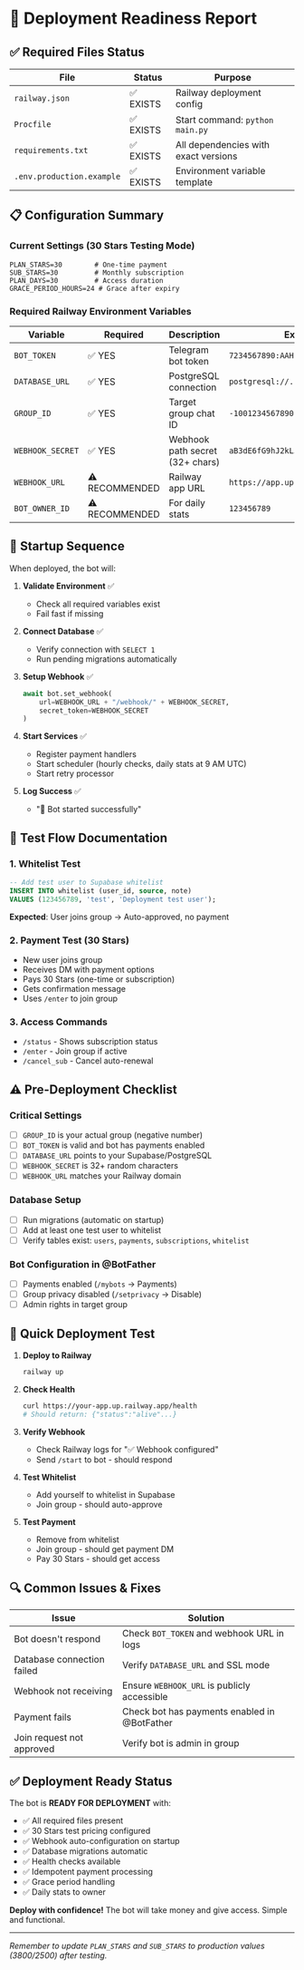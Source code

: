 # 🚀 Deployment Readiness Report

## ✅ Required Files Status

| File | Status | Purpose |
|------|--------|---------|
| `railway.json` | ✅ EXISTS | Railway deployment config |
| `Procfile` | ✅ EXISTS | Start command: `python main.py` |
| `requirements.txt` | ✅ EXISTS | All dependencies with exact versions |
| `.env.production.example` | ✅ EXISTS | Environment variable template |

## 📋 Configuration Summary

### Current Settings (30 Stars Testing Mode)
```
PLAN_STARS=30        # One-time payment
SUB_STARS=30         # Monthly subscription  
PLAN_DAYS=30         # Access duration
GRACE_PERIOD_HOURS=24 # Grace after expiry
```

### Required Railway Environment Variables

| Variable | Required | Description | Example |
|----------|----------|-------------|---------|
| `BOT_TOKEN` | ✅ YES | Telegram bot token | `7234567890:AAH...` |
| `DATABASE_URL` | ✅ YES | PostgreSQL connection | `postgresql://...` |
| `GROUP_ID` | ✅ YES | Target group chat ID | `-1001234567890` |
| `WEBHOOK_SECRET` | ✅ YES | Webhook path secret (32+ chars) | `aB3dE6fG9hJ2kL5mN8pQ1rS4tU7vW0xY` |
| `WEBHOOK_URL` | ⚠️ RECOMMENDED | Railway app URL | `https://app.up.railway.app` |
| `BOT_OWNER_ID` | ⚠️ RECOMMENDED | For daily stats | `123456789` |

## 🔄 Startup Sequence

When deployed, the bot will:

1. **Validate Environment** ✅
   - Check all required variables exist
   - Fail fast if missing

2. **Connect Database** ✅
   - Verify connection with `SELECT 1`
   - Run pending migrations automatically

3. **Setup Webhook** ✅
   ```python
   await bot.set_webhook(
       url=WEBHOOK_URL + "/webhook/" + WEBHOOK_SECRET,
       secret_token=WEBHOOK_SECRET
   )
   ```

4. **Start Services** ✅
   - Register payment handlers
   - Start scheduler (hourly checks, daily stats at 9 AM UTC)
   - Start retry processor

5. **Log Success** ✅
   - "🚀 Bot started successfully"

## 🧪 Test Flow Documentation

### 1. Whitelist Test
```sql
-- Add test user to Supabase whitelist
INSERT INTO whitelist (user_id, source, note) 
VALUES (123456789, 'test', 'Deployment test user');
```
**Expected**: User joins group → Auto-approved, no payment

### 2. Payment Test (30 Stars)
- New user joins group
- Receives DM with payment options
- Pays 30 Stars (one-time or subscription)
- Gets confirmation message
- Uses `/enter` to join group

### 3. Access Commands
- `/status` - Shows subscription status
- `/enter` - Join group if active
- `/cancel_sub` - Cancel auto-renewal

## ⚠️ Pre-Deployment Checklist

### Critical Settings
- [ ] `GROUP_ID` is your actual group (negative number)
- [ ] `BOT_TOKEN` is valid and bot has payments enabled
- [ ] `DATABASE_URL` points to your Supabase/PostgreSQL
- [ ] `WEBHOOK_SECRET` is 32+ random characters
- [ ] `WEBHOOK_URL` matches your Railway domain

### Database Setup
- [ ] Run migrations (automatic on startup)
- [ ] Add at least one test user to whitelist
- [ ] Verify tables exist: `users`, `payments`, `subscriptions`, `whitelist`

### Bot Configuration in @BotFather
- [ ] Payments enabled (`/mybots` → Payments)
- [ ] Group privacy disabled (`/setprivacy` → Disable)
- [ ] Admin rights in target group

## 🎯 Quick Deployment Test

1. **Deploy to Railway**
   ```bash
   railway up
   ```

2. **Check Health**
   ```bash
   curl https://your-app.up.railway.app/health
   # Should return: {"status":"alive"...}
   ```

3. **Verify Webhook**
   - Check Railway logs for "✅ Webhook configured"
   - Send `/start` to bot - should respond

4. **Test Whitelist**
   - Add yourself to whitelist in Supabase
   - Join group - should auto-approve

5. **Test Payment**
   - Remove from whitelist
   - Join group - should get payment DM
   - Pay 30 Stars - should get access

## 🔍 Common Issues & Fixes

| Issue | Solution |
|-------|----------|
| Bot doesn't respond | Check `BOT_TOKEN` and webhook URL in logs |
| Database connection failed | Verify `DATABASE_URL` and SSL mode |
| Webhook not receiving | Ensure `WEBHOOK_URL` is publicly accessible |
| Payment fails | Check bot has payments enabled in @BotFather |
| Join request not approved | Verify bot is admin in group |

## ✅ Deployment Ready Status

The bot is **READY FOR DEPLOYMENT** with:
- ✅ All required files present
- ✅ 30 Stars test pricing configured
- ✅ Webhook auto-configuration on startup
- ✅ Database migrations automatic
- ✅ Health checks available
- ✅ Idempotent payment processing
- ✅ Grace period handling
- ✅ Daily stats to owner

**Deploy with confidence!** The bot will take money and give access. Simple and functional.

---
*Remember to update `PLAN_STARS` and `SUB_STARS` to production values (3800/2500) after testing.*
